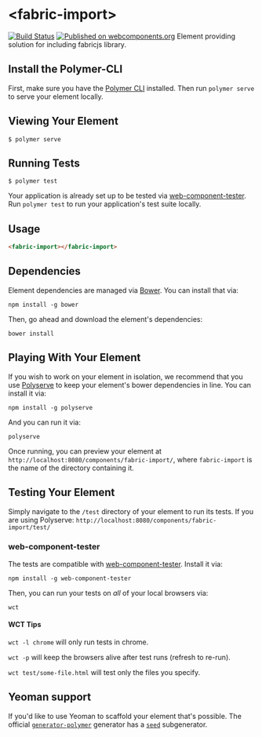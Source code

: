 # \<fabric-import\>

[![Build Status](https://travis-ci.org/printminion/fabric-import.svg?branch=master)](https://travis-ci.org/printminion/fabric-import)
[![Published on webcomponents.org](https://img.shields.io/badge/webcomponents.org-published-blue.svg)](https://www.webcomponents.org/element/printminion/fabric-import)
Element providing solution for including fabricjs library.

## Install the Polymer-CLI

First, make sure you have the [Polymer CLI](https://www.npmjs.com/package/polymer-cli) installed. Then run `polymer serve` to serve your element locally.

## Viewing Your Element

```
$ polymer serve
```

## Running Tests

```
$ polymer test
```

Your application is already set up to be tested via [web-component-tester](https://github.com/Polymer/web-component-tester). Run `polymer test` to run your application's test suite locally.

## Usage

<!--
```
<custom-element-demo>
  <template>
    <script src="../webcomponentsjs/webcomponents-lite.js"></script>
    <link rel="import" href="fabric-import.html">
    <fabric-import></fabric-import>
    
    <canvas id="canvas" width="300" height="300"></canvas>
    
    <script>
        var seedElement = document.querySelector('fabric-import');
        var canvas = document.querySelector('#canvas');
        var canvasEditorBase = null;
    
        document.querySelector('#dotestbtn').addEventListener('click', function () {
            generateDemo();
        });
    
    
        function generateDemo() {
            console.log('generateDemo');
    
            if (!fabric) {
                alert('failed to include fabricjs');
            }
    
            if (!canvasEditorBase) {
                canvasEditorBase = new fabric.Canvas(canvas);
            }
    
            var width = canvas.width;
            var height = canvas.height;
    
            canvasEditorBase.selection = false;
            canvasEditorBase.clear();
            canvasEditorBase.add(
                    new fabric.Rect({
                        top: getRandomInt(20, height - 20),
                        left: getRandomInt(10, width - 20),
                        width: 40,
                        height: 40,
                        originX: 'center',
                        originY: 'center',
                        fill: '#f55'
                    }),
                    new fabric.Circle({
                        top: getRandomInt(20, height - 20),
                        left: getRandomInt(10, width - 20),
                        radius: 20,
                        originX: 'center',
                        originY: 'center',
                        fill: 'green'
                    }),
                    new fabric.Triangle({
                        top: getRandomInt(20, height - 20),
                        left: getRandomInt(10, width - 20),
                        width: 40,
                        originX: 'center',
                        originY: 'center',
                        height: 40,
                        fill: 'blue'
                    })
            );
    
    
        }
    
        function getRandomInt(min, max) {
            return Math.floor(Math.random() * (max - min + 1)) + min;
        }
    </script>
  </template>
</custom-element-demo>
```
-->
```html
<fabric-import></fabric-import>
```

## Dependencies

Element dependencies are managed via [Bower](http://bower.io/). You can
install that via:

    npm install -g bower

Then, go ahead and download the element's dependencies:

    bower install


## Playing With Your Element

If you wish to work on your element in isolation, we recommend that you use
[Polyserve](https://github.com/PolymerLabs/polyserve) to keep your element's
bower dependencies in line. You can install it via:

    npm install -g polyserve

And you can run it via:

    polyserve

Once running, you can preview your element at
`http://localhost:8080/components/fabric-import/`, where `fabric-import` is the name of the directory containing it.


## Testing Your Element

Simply navigate to the `/test` directory of your element to run its tests. If
you are using Polyserve: `http://localhost:8080/components/fabric-import/test/`

### web-component-tester

The tests are compatible with [web-component-tester](https://github.com/Polymer/web-component-tester).
Install it via:

    npm install -g web-component-tester

Then, you can run your tests on _all_ of your local browsers via:

    wct

#### WCT Tips

`wct -l chrome` will only run tests in chrome.

`wct -p` will keep the browsers alive after test runs (refresh to re-run).

`wct test/some-file.html` will test only the files you specify.


## Yeoman support

If you'd like to use Yeoman to scaffold your element that's possible. The official [`generator-polymer`](https://github.com/yeoman/generator-polymer) generator has a [`seed`](https://github.com/yeoman/generator-polymer#seed) subgenerator.
